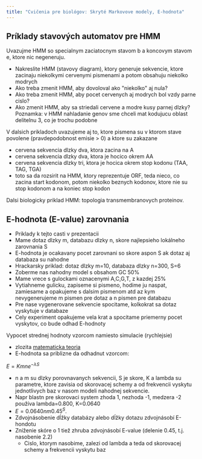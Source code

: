 ```yaml
---
title: "Cvičenia pre biológov: Skryté Markovove modely, E-hodnota"
---
```



## Príklady stavových automatov pre HMM

Uvazujme HMM so specialnym zaciatocnym stavom b a koncovym stavom e,
ktore nic negeneruju.

  - Nakreslite HMM (stavovy diagram), ktory generuje sekvencie, ktore
    zacinaju niekolkymi cervenymi pismenami a potom obsahuju niekolko
    modrych
  - Ako treba zmenit HMM, aby dovoloval ako "niekolko" aj nula?
  - Ako treba zmenit HMM, aby pocet cervenych aj modrych bol vzdy parne
    cislo?
  - Ako zmenit HMM, aby sa striedali cervene a modre kusy parnej dlzky? Poznamka: v HMM nahladanie genov sme chceli mat kodujucu oblast delitelnu 3, co je trochu podobne

V dalsich prikladoch uvazujeme aj to, ktore pismena su v ktorom stave
povolene (pravdepodobnost emisie \> 0) a ktore su zakazane

  - cervena sekvencia dlzky dva, ktora zacina na A
  - cervena sekvencia dlzky dva, ktora je hocico okrem AA
  - cervena sekvencia dlzky tri, ktora je hocica okrem stop kodonu
    (TAA, TAG, TGA)
  - toto sa da rozsirit na HMM, ktory reprezentuje ORF, teda nieco, co
    zacina start kodonom, potom niekolko beznych kodonov, ktore nie su
    stop kodonom a na koniec stop kodon

Dalsi biologicky priklad HMM: topologia transmembranovych proteinov.

## E-hodnota (E-value) zarovnania

  - Priklady k tejto casti v prezentacii 
  - Mame dotaz dlzky m, databazu dlzky n, skore najlepsieho lokálneho
    zarovnania S
  - E-hodnota je ocakavany pocet zarovnani so skore aspon S ak dotaz aj
    databaza su nahodne
  - Hrackarsky priklad: dotaz dlzky m=10, databaza dlzky n=300, S=6
  - Zoberme nas nahodny model s obsahom GC 50%
  - Mame vrece s gulockami oznacenymi A,C,G,T, z kazdej 25%
  - Vytiahneme gulicku, zapiseme si pismeno, hodime ju naspat, zamiesame
    a opakujeme s dalsim pismenom atd az kym nevygenerujeme m pismen pre
    dotaz a n pismen pre databazu
  - Pre nase vygenerovane sekvencie spocitame, kolkokrat sa dotaz
    vyskytuje v databaze
  - Cely experiment opakujeme vela krat a spocitame priemerny pocet
    vyskytov, co bude odhad E-hodnoty

Vypocet strednej hodnoty vzorcom namiesto simulacie (rychlejsie)

  - zlozita [matematicka teoria](https://www.ncbi.nlm.nih.gov/BLAST/tutorial/Altschul-1.html)
  - E-hodnota sa priblizne da odhadnut vzorcom:

$E = Kmn e^{-\lambda S}$

  - n a m su dlzky porovnavanych sekvencii, S je skore, K a lambda su
    parametre, ktore zavisia od skorovacej schemy a od frekvencii
    vyskytu jednotlivych baz v nasom modeli nahodnej sekvencie.
  - Napr blastn pre skorovaci system zhoda 1, nezhoda -1, medzera -2
    používa lambda=0.800, K=0.0640
  - $E = 0.0640 nm 0.45^S$.
  - Zdvojnásobenie dĺžky databázy alebo dĺžky dotazu zdvojnásobí E-hondotu
  - Zníženie skóre o 1 tiež zhruba zdvojnásobí E-value (delenie 0.45,
    t.j. nasobenie 2.2)
      - Cislo, ktorym nasobime, zalezi od lambda a teda od skorovacej
        schemy a frekvencii vyskytu baz


